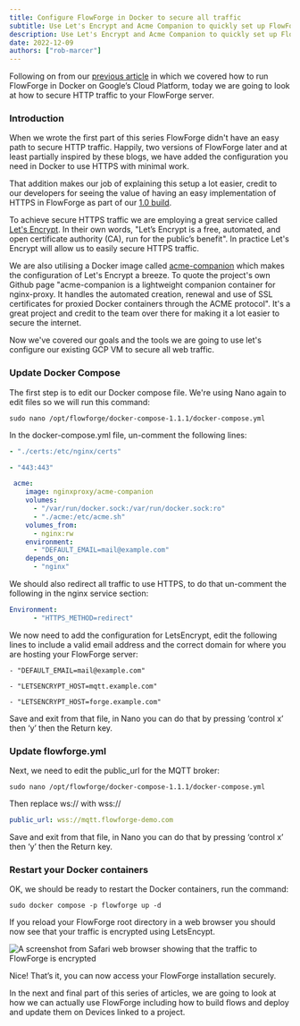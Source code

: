 ```yaml
---
title: Configure FlowForge in Docker to secure all traffic
subtitle: Use Let's Encrypt and Acme Companion to quickly set up FlowForge to encrypt all traffic
description: Use Let's Encrypt and Acme Companion to quickly set up FlowForge to encrypt all traffic
date: 2022-12-09
authors: ["rob-marcer"]
---
```



Following on from our [previous article](https://flowforge.com/blog/2022/10/ff-docker-gcp/) in which we covered how to run FlowForge in Docker on Google’s Cloud Platform, today we are going to look at how to secure HTTP traffic to your FlowForge server.

<!--more-->

### Introduction

When we wrote the first part of this series FlowForge didn't have an easy path to secure HTTP traffic. Happily, two versions of FlowForge later and at least partially inspired by these blogs, we have added the configuration you need in Docker to use HTTPS with minimal work.

That addition makes our job of explaining this setup a lot easier, credit to our developers for seeing the value of having an easy implementation of HTTPS in FlowForge as part of our [1.0 build](https://flowforge.com/blog/2022/10/flowforge-1-released/).

To achieve secure HTTPS traffic we are employing a great service called [Let's Encrypt](https://letsencrypt.org/). In their own words, "Let’s Encrypt is a free, automated, and open certificate authority (CA), run for the public’s benefit". In practice Let's Encrypt will allow us to easily secure HTTPS traffic.

We are also utilising a Docker image called [acme-companion](https://github.com/nginx-proxy/acme-companion) which makes the configuration of Let's Encrypt a breeze. To quote the project's own Github page "acme-companion is a lightweight companion container for nginx-proxy. It handles the automated creation, renewal and use of SSL certificates for proxied Docker containers through the ACME protocol". It's a great project and credit to the team over there for making it a lot easier to secure the internet.

Now we've covered our goals and the tools we are going to use let's configure our existing GCP VM to secure all web traffic.

### Update Docker Compose

The first step is to edit our Docker compose file. We're using Nano again to edit files so we will run this command:

```
sudo nano /opt/flowforge/docker-compose-1.1.1/docker-compose.yml
```

In the docker-compose.yml file, un-comment the following lines:

```yaml
- "./certs:/etc/nginx/certs"
```
```yaml
- "443:443"
```
```yaml
 acme:
    image: nginxproxy/acme-companion
    volumes:
      - "/var/run/docker.sock:/var/run/docker.sock:ro"
      - "./acme:/etc/acme.sh"
    volumes_from:
      - nginx:rw
    environment:
      - "DEFAULT_EMAIL=mail@example.com"
    depends_on:
      - "nginx"

```


We should also redirect all traffic to use HTTPS, to do that un-comment the following in the nginx service section:


```yaml
Environment:
      - "HTTPS_METHOD=redirect"
```

We now need to add the configuration for LetsEncrypt, edit the following lines to include a valid email address and the correct domain for where you are hosting your FlowForge server:

```
- "DEFAULT_EMAIL=mail@example.com"
```
```
- "LETSENCRYPT_HOST=mqtt.example.com"
```
```
- "LETSENCRYPT_HOST=forge.example.com"
```

Save and exit from that file, in Nano you can do that by pressing ‘control x’ then ‘y’ then the Return key.

### Update flowforge.yml

Next, we need to edit the public_url for the MQTT broker:
```
sudo nano /opt/flowforge/docker-compose-1.1.1/docker-compose.yml
```
Then replace ws:// with wss://
```yaml
public_url: wss://mqtt.flowforge-demo.com
```
Save and exit from that file, in Nano you can do that by pressing ‘control x’ then ‘y’ then the Return key.

### Restart your Docker containers

OK, we should be ready to restart the Docker containers, run the command:

```
sudo docker compose -p flowforge up -d
```

If you reload your FlowForge root directory in a web browser you should now see that your traffic is encrypted using LetsEncypt.

![A screenshot from Safari web browser showing that the traffic to FlowForge is encrypted](../images/https-working.png)

Nice! That’s it, you can now access your FlowForge installation securely. 

In the next and final part of this series of articles, we are going to look at how we can actually use FlowForge including how to build flows and deploy and update them on Devices linked to a project.